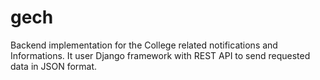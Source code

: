 # gech

Backend implementation for the College related notifications and Informations. It user Django framework with REST API to send requested data in JSON format.
